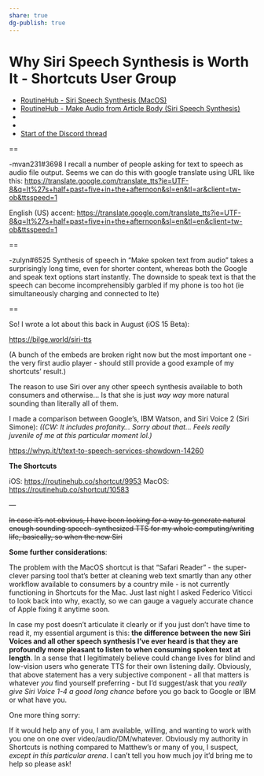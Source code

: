 ```yaml
---
share: true
dg-publish: true
---
```

# Why Siri Speech Synthesis is Worth It - Shortcuts User Group
- [RoutineHub - Siri Speech Synthesis (MacOS)](https://routinehub.co/shortcut/10583/)
- [RoutineHub - Make Audio from Article Body (Siri Speech Synthesis)](https://routinehub.co/shortcut/9953/)
- [](Siri%20Speech%20Synthesis%20in%20iOS%2015)
- [](Siri%20Speech%20Synthesis%20in%20iOS%2015)
- [Start of the Discord thread](https://discord.com/channels/551914015131959308/551914015131959317/917469831777898576)

==

-mvan231#3698
I recall a number of people asking for text to speech as audio file output. Seems we can do this with google translate using URL like this:
https://translate.google.com/translate_tts?ie=UTF-8&q=It%27s+half+past+five+in+the+afternoon&sl=en&tl=ar&client=tw-ob&ttsspeed=1

English (US) accent:
https://translate.google.com/translate_tts?ie=UTF-8&q=It%27s+half+past+five+in+the+afternoon&sl=en&tl=en&client=tw-ob&ttsspeed=1

==

-zulyn#6525
Synthesis of speech in “Make spoken text from audio” takes a surprisingly long time, even for shorter content, whereas both the Google and speak text options start instantly. The downside to speak text is that the speech can become incomprehensibly garbled if my phone is too hot (ie simultaneously charging and connected to lte)

==

So! I wrote a lot about this back in August (iOS 15 Beta):

https://bilge.world/siri-tts

(A bunch of the embeds are broken right now but the most important one - the very first audio player - should still provide a good example of my shortcuts’ result.)

The reason to use Siri over any other speech synthesis available to both consumers and otherwise… Is that she is just *way way* more natural sounding than literally all of them. 

I made a comparison between Google’s, IBM Watson, and Siri Voice 2 (Siri Simone): 
*((CW: It includes profanity… Sorry about that… Feels really juvenile of me at this particular moment lol.)*

https://whyp.it/t/text-to-speech-services-showdown-14260

**The Shortcuts**

iOS: https://routinehub.co/shortcut/9953
MacOS: https://routinehub.co/shortcut/10583

—

~~In case it’s not obvious, I have been looking for a way to generate natural enough sounding speech-synthesized TTS for my whole computing/writing life, basically, so when the new Siri~~

**Some further considerations**:

The problem with the MacOS shortcut is that “Safari Reader” - the super-clever parsing tool that’s better at cleaning web text smartly than any other workflow available to consumers by a country mile - is not currently functioning in Shortcuts for the Mac. Just last night I asked Federico Viticci to look back into why, exactly, so we can gauge a vaguely accurate chance of Apple fixing it anytime soon.

In case my post doesn’t articulate it clearly or if you just don’t have time to read it, my essential argument is this: **the difference between the new Siri Voices and all other speech synthesis I’ve ever heard is that they are profoundly more pleasant to listen to when consuming spoken text at length**. In a sense that I legitimately believe could change lives for blind and low-vision users who generate TTS for their own listening daily. Obviously, that above statement has a very subjective component - all that matters is whatever *you* find yourself preferring - but I’d suggest/ask that you *really give Siri Voice 1-4 a good long chance* before you go back to Google or IBM or what have you. 

One more thing sorry:

If it would help any of you, I am available, willing, and wanting to work with you one on one over video/audio/DM/whatever. Obviously my authority in Shortcuts is nothing compared to Matthew’s or many of you, I suspect, *except in this particular arena*. I can’t tell you how much joy it’d bring me to help so please ask!